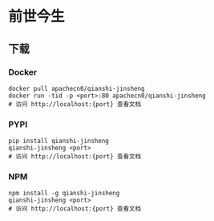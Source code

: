 # 前世今生

## 下载

### Docker

```
docker pull apachecn0/qianshi-jinsheng
docker run -tid -p <port>:80 apachecn0/qianshi-jinsheng
# 访问 http://localhost:{port} 查看文档
```

### PYPI

```
pip install qianshi-jinsheng
qianshi-jinsheng <port>
# 访问 http://localhost:{port} 查看文档
```

### NPM

```
npm install -g qianshi-jinsheng
qianshi-jinsheng <port>
# 访问 http://localhost:{port} 查看文档
```